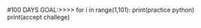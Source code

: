 #100 DAYS GOAL:>>>>
for i in range(1,101):
     print(practice python)
     print(accept challege)
     
